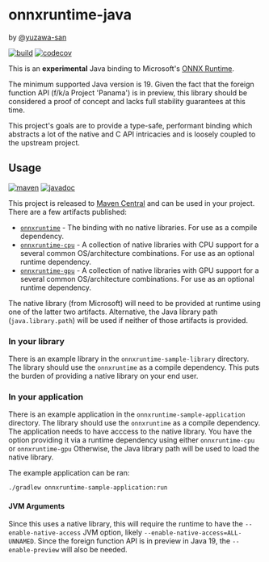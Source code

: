 # onnxruntime-java
by [@yuzawa-san](https://github.com/yuzawa-san/)

[![build](https://github.com/yuzawa-san/onnxruntime-java/workflows/build/badge.svg)](https://github.com/yuzawa-san/onnxruntime-java/actions)
[![codecov](https://codecov.io/gh/yuzawa-san/onnxruntime-java/branch/master/graph/badge.svg)](https://codecov.io/gh/yuzawa-san/onnxruntime-java)

This is an **experimental** Java binding to Microsoft's [ONNX Runtime](https://github.com/microsoft/onnxruntime).

The minimum supported Java version is 19.
Given the fact that the foreign function API (f/k/a Project 'Panama') is in preview, this library should be considered a proof of concept and lacks full stability guarantees at this time.

This project's goals are to provide a type-safe, performant binding which abstracts a lot of the native and C API intricacies and is loosely coupled to the upstream project.

## Usage

[![maven](https://img.shields.io/maven-central/v/com.jyuzawa/onnxruntime)](https://search.maven.org/artifact/com.jyuzawa/onnxruntime)
[![javadoc](https://javadoc.io/badge2/com.jyuzawa/onnxruntime/javadoc.svg)](https://javadoc.io/doc/com.jyuzawa/onnxruntime)

This project is released to [Maven Central](https://search.maven.org/artifact/com.jyuzawa/onnxruntime) and can be used in your project. There are a few artifacts published:

* [`onnxruntime`](https://search.maven.org/artifact/com.jyuzawa/onnxruntime) - The binding with no native libraries. For use as a compile dependency.
* [`onnxruntime-cpu`](https://search.maven.org/artifact/com.jyuzawa/onnxruntime-cpu) - A collection of native libraries with CPU support for a several common OS/architecture combinations. For use as an optional runtime dependency.
* [`onnxruntime-gpu`](https://search.maven.org/artifact/com.jyuzawa/onnxruntime-gpu) - A collection of native libraries with GPU support for a several common OS/architecture combinations. For use as an optional runtime dependency.

The native library (from Microsoft) will need to be provided at runtime using one of the latter two artifacts. Alternative, the Java library path (`java.library.path`) will be used if neither of those artifacts is provided.

### In your library

There is an example library in the `onnxruntime-sample-library` directory.
The library should use the `onnxruntime` as a compile dependency.
This puts the burden of providing a native library on your end user.

### In your application

There is an example application in the `onnxruntime-sample-application` directory.
The library should use the `onnxruntime` as a compile dependency.
The application needs to have acccess to the native library.
You have the option providing it via a runtime dependency using either `onnxruntime-cpu` or `onnxruntime-gpu`
Otherwise, the Java library path will be used to load the native library.


The example application can be ran:
````bash
./gradlew onnxruntime-sample-application:run
````

#### JVM Arguments

Since this uses a native library, this will require the runtime to have the `--enable-native-access` JVM option, likely `--enable-native-access=ALL-UNNAMED`.
Since the foreign function API is in preview in Java 19, the `--enable-preview` will also be needed.
